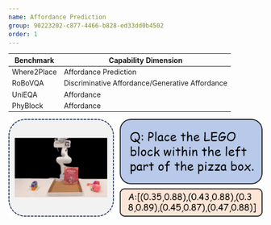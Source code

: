 ```yaml
---
name: Affordance Prediction
group: 90223202-c877-4466-b828-ed33dd0b4502
order: 1
---
```


<div class="row">
<div class="col-8">

| **Benchmark** | **Capability Dimension**                        |
| ------------- | ----------------------------------------------- |
| Where2Place   | Affordance Prediction                           |
| RoBoVQA       | Discriminative Affordance/Generative Affordance |
| UniEQA        | Affordance                                      |
| PhyBlock      | Affordance                                      |

</div>

<div class="col-4">

![alt text](affordancePrediction.png)

</div>

</div>
